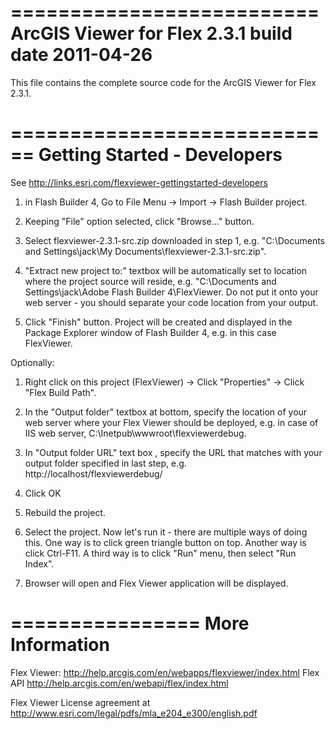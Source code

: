 ==========================
ArcGIS Viewer for Flex 2.3.1
build date 2011-04-26
==========================

This file contains the complete source code for the ArcGIS Viewer for Flex 2.3.1.

============================
Getting Started - Developers
============================

See http://links.esri.com/flexviewer-gettingstarted-developers

1. in Flash Builder 4, Go to File Menu -> Import -> Flash Builder project.

2. Keeping "File" option selected, click "Browse..." button.

3. Select flexviewer-2.3.1-src.zip downloaded in step 1, e.g. "C:\Documents and Settings\jack\My Documents\flexviewer-2.3.1-src.zip".

4. "Extract new project to:" textbox will be automatically set to location where the project source will reside,
    e.g. "C:\Documents and Settings\jack\Adobe Flash Builder 4\FlexViewer.
    Do not put it onto your web server - you should separate your code location from your output.

5. Click "Finish" button. Project will be created and displayed in the Package Explorer window of Flash Builder 4, e.g. in this case FlexViewer.


Optionally:

1. Right click on this project (FlexViewer) -> Click "Properties" -> Click "Flex Build Path".

2. In the "Output folder" textbox at bottom, specify the location of your web server where your
    Flex Viewer should be deployed, e.g. in case of IIS web server, C:\Inetpub\wwwroot\flexviewerdebug.

3. In "Output folder URL" text box , specify the URL that matches with your output folder specified
    in last step, e.g. http://localhost/flexviewerdebug/

4. Click OK

5. Rebuild the project.

6. Select the project. Now let's run it - there are multiple ways of doing this.
    One way is to click green triangle button on top.
    Another way is click Ctrl-F11.
    A third way is to click "Run" menu, then select "Run Index".

7. Browser will open and Flex Viewer application will be displayed.


================
More Information
================

Flex Viewer: http://help.arcgis.com/en/webapps/flexviewer/index.html
Flex API http://help.arcgis.com/en/webapi/flex/index.html

Flex Viewer License agreement at http://www.esri.com/legal/pdfs/mla_e204_e300/english.pdf
